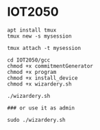 # IOT2050

```
apt install tmux
tmux new -s mysession
```

```
tmux attach -t mysession
```

```
cd IOT2050/gcc
chmod +x commitmentGenerator
chmod +x program
chmod +x install_device
chmod +x wizardery.sh
```


```
./wizardery.sh

### or use it as admin

sudo ./wizardery.sh
```